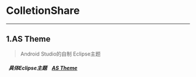 ColletionShare
====
----------

## 1.AS Theme 

>Android Studio的自制 Eclipse主题
#####   具体Eclipse主题    [AS Theme](https://github.com/chenyiAlone/StudyTrace/blob/master/AS%20Theme "Eclipse Theme")
